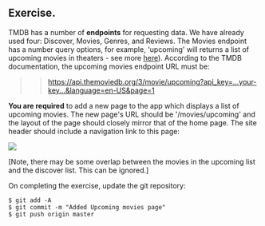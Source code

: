## Exercise.

TMDB has a number of **endpoints** for requesting data. We have already used four: Discover, Movies, Genres, and Reviews. The Movies endpoint has a number query options, for example, 'upcoming' will returns a list of upcoming movies in theaters - see more [here][endpoint]). According to the TMDB documentation, the upcoming movies endpoint URL must be:

> > https://api.themoviedb.org/3/movie/upcoming?api_key=...your-key...&language=en-US&page=1

**You are required** to add a new page to the app which displays a list of upcoming movies. 
The new page's URL should be '/movies/upcoming' and the layout of the page should closely mirror that of the home page. The site header should include a navigation link to this page:

![][upcoming]

[Note, there may be some overlap between the movies in the upcoming list and the discover list. This can be ignored.]

On completing the exercise, update the git repository:

```
$ git add -A
$ git commit -m "Added Upcoming movies page"
$ git push origin master
```

[endpoint]: https://developers.themoviedb.org/3/movies/get-upcoming
[upcoming]: ./img/upcoming.png
[discover]: ./img/discover.png
[favorites]: ./img/favorites.png
